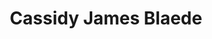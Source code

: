 ---
avatar: /images/people/cassidyjames.jpg
avatar_small: /images/people/cassidyjames_small.jpg
bio: 'UX Architect & Open SourceUX Architect at System76

  Cofounder at elementary LLC. Contributor'
gplus: https://plus.google.com/+cassidyjames
homepage: https://cassidyjames.com/
instagram: null
linkedin: null
title: Cassidy James Blaede
twitter: https://twitter.com/cassidyjames
type: guest
username: cassidyjames
youtube: null
---